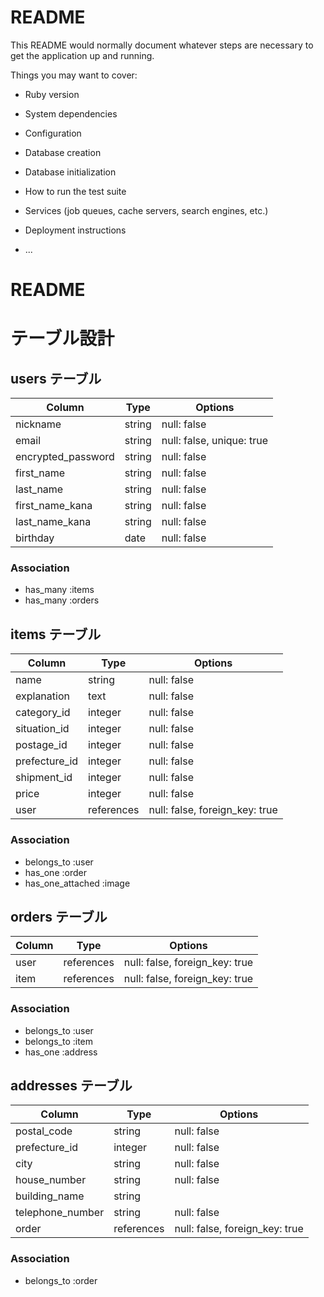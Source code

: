# README

This README would normally document whatever steps are necessary to get the
application up and running.

Things you may want to cover:

* Ruby version

* System dependencies

* Configuration

* Database creation

* Database initialization

* How to run the test suite

* Services (job queues, cache servers, search engines, etc.)

* Deployment instructions

* ...
# README

# テーブル設計

## users テーブル

| Column                 | Type   | Options     |
| ---------------------- | ------ | ----------- |
| nickname               | string | null: false |
| email                  | string | null: false, unique: true |
| encrypted_password     | string | null: false |
| first_name             | string | null: false |
| last_name              | string | null: false |
| first_name_kana        | string | null: false |
| last_name_kana         | string | null: false |
| birthday               | date   | null: false |


### Association

- has_many :items
- has_many :orders

## items テーブル

| Column         | Type        | Options                        |
| -------------- | ----------- | -------------------------------|
| name           | string      | null: false                    |
| explanation    | text        | null: false                    |
| category_id    | integer     | null: false                    |
| situation_id   | integer     | null: false                    |
| postage_id     | integer     | null: false                    |
| prefecture_id  | integer     | null: false                    |
| shipment_id    | integer     | null: false                    |
| price          | integer     | null: false                    |
| user           | references  | null: false, foreign_key: true |

### Association

- belongs_to :user
- has_one :order
- has_one_attached :image

## orders テーブル

| Column  | Type       | Options                        |
| ------- | ---------- | ------------------------------ |
| user    | references | null: false, foreign_key: true |
| item    | references | null: false, foreign_key: true |

### Association
- belongs_to :user
- belongs_to :item
- has_one :address

## addresses テーブル

| Column           | Type       | Options                        |
| ---------------- | ---------- | ------------------------------ |
| postal_code      | string     | null: false                    |
| prefecture_id    | integer    | null: false                    |
| city             | string     | null: false                    |
| house_number     | string     | null: false                    |
| building_name    | string     |                                |
| telephone_number | string     | null: false                    |
| order            | references | null: false, foreign_key: true |

### Association
- belongs_to :order


